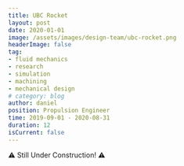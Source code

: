 ```yaml
---
title: UBC Rocket
layout: post
date: 2020-01-01
image: /assets/images/design-team/ubc-rocket.png
headerImage: false
tag:
- fluid mechanics
- research
- simulation
- machining
- mechanical design
# category: blog
author: daniel
position: Propulsion Engineer
time: 2019-09-01 - 2020-08-31
duration: 12
isCurrent: false
---
```



:warning: Still Under Construction! :warning: